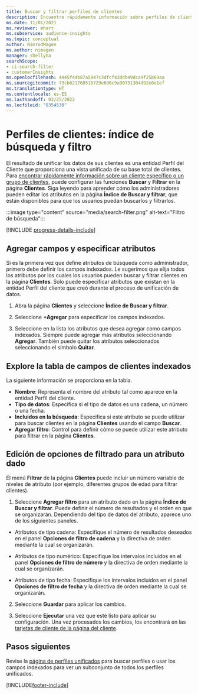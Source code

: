 ```yaml
---
title: Buscar y filtrar perfiles de clientes
description: Encuentre rápidamente información sobre perfiles de clientes unificados y filtre los atributos especificados.
ms.date: 11/01/2021
ms.reviewer: mhart
ms.subservice: audience-insights
ms.topic: conceptual
author: NimrodMagen
ms.author: nimagen
manager: shellyha
searchScope:
- ci-search-filter
- customerInsights
ms.openlocfilehash: 4445f44b87a5947c3dfcf43ddb49dca9f25b69aa
ms.sourcegitcommit: 73cb021760516729e696c9a90731304d92e0e1ef
ms.translationtype: HT
ms.contentlocale: es-ES
ms.lasthandoff: 02/25/2022
ms.locfileid: "8354530"
---
```

# <a name="customer-profiles-search--filter-index"></a>Perfiles de clientes: índice de búsqueda y filtro

El resultado de unificar los datos de sus clientes es una entidad Perfil del Cliente que proporciona una vista unificada de su base total de clientes. Para [encontrar rápidamente información sobre un cliente específico o un grupo de clientes](customer-profiles.md), puede configurar las funciones **Buscar** y **Filtrar** en la página **Clientes**. Siga leyendo para aprender cómo los administradores pueden editar los atributos en la página **Índice de Buscar y filtrar**, que están disponibles para que los usuarios puedan buscarlos y filtrarlos.

   :::image type="content" source="media/search-filter.png" alt-text="Filtro de búsqueda":::

[!INCLUDE [progress-details-include](../includes/progress-details-pane.md)]

## <a name="add-fields-and-specify-attributes"></a>Agregar campos y especificar atributos

Si es la primera vez que define atributos de búsqueda como administrador, primero debe definir los campos indexados. Le sugerimos que elija todos los atributos por los cuales los usuarios pueden buscar y filtrar clientes en la página **Clientes**. Solo puede especificar atributos que existan en la entidad Perfil del cliente que creó durante el proceso de unificación de datos.

1. Abra la página **Clientes** y seleccione **Índice de Buscar y filtrar**.

2. Seleccione **+Agregar** para especificar los campos indexados.

3. Seleccione en la lista los atributos que desea agregar como campos indexados. Siempre puede agregar más atributos seleccionando **Agregar**. También puede quitar los atributos seleccionados seleccionando el símbolo **Quitar**.

## <a name="explore-the-indexed-customer-fields-table"></a>Explore la tabla de campos de clientes indexados

La siguiente información se proporciona en la tabla.

- **Nombre**: Representa el nombre del atributo tal como aparece en la entidad Perfil del cliente.
- **Tipo de datos**: Especifica si el tipo de datos es una cadena, un número o una fecha.
- **Incluidos en la búsqueda**: Especifica si este atributo se puede utilizar para buscar clientes en la página **Clientes** usando el campo **Buscar**.
- **Agregar filtro**: Control para definir cómo se puede utilizar este atributo para filtrar en la página **Clientes**.

## <a name="editing-filtering-options-for-a-given-attribute"></a>Edición de opciones de filtrado para un atributo dado

El menú **Filtrar** de la página **Clientes** puede incluir un número variable de niveles de atributo (por ejemplo, diferentes grupos de edad para filtrar clientes).

1. Seleccione **Agregar filtro** para un atributo dado en la página **Índice de Buscar y filtrar**. Puede definir el número de resultados y el orden en que se organizarán. Dependiendo del tipo de datos del atributo, aparece uno de los siguientes paneles.

- Atributos de tipo cadena: Especifique el número de resultados deseados en el panel **Opciones de filtro de cadena** y la directiva de orden mediante la cual se organizarán.

- Atributos de tipo numérico: Especifique los intervalos incluidos en el panel **Opciones de filtro de número** y la directiva de orden mediante la cual se organizarán.

- Atributos de tipo fecha: Especifique los intervalos incluidos en el panel **Opciones de filtro de fecha** y la directiva de orden mediante la cual se organizarán.

2. Seleccione **Guardar** para aplicar los cambios.

3. Seleccione **Ejecutar** una vez que esté listo para aplicar su configuración. Una vez procesados los cambios, los encontrará en las [ tarjetas de cliente de la página del cliente](customer-profiles.md). 

## <a name="next-steps"></a>Pasos siguientes

Revise la [página de perfiles unificados](customer-profiles.md) para buscar perfiles o usar los campos indexados para ver un subconjunto de todos los perfiles unificados.


[!INCLUDE[footer-include](../includes/footer-banner.md)]
